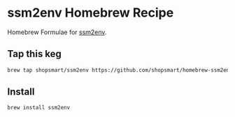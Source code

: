 # ssm2env Homebrew Recipe

Homebrew Formulae for [ssm2env](https://github.com/shopsmart/ssm2env).

## Tap this keg

```bash
brew tap shopsmart/ssm2env https://github.com/shopsmart/homebrew-ssm2env
```

## Install

```bash
brew install ssm2env
```
